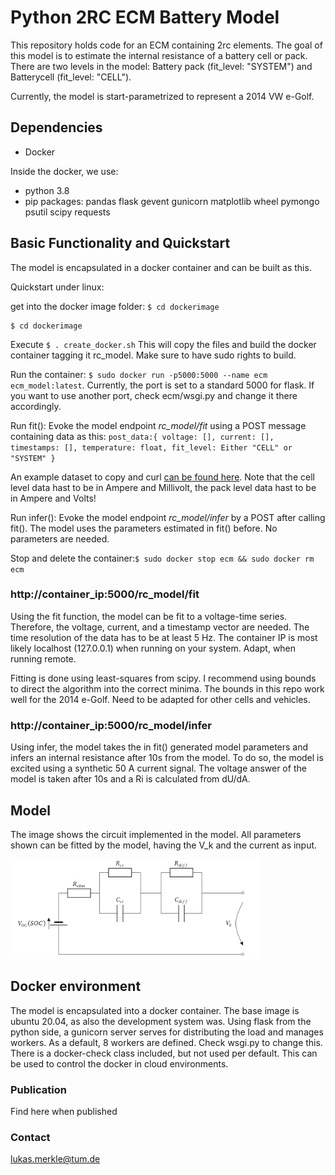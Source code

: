 # Python 2RC ECM Battery Model
This repository holds code for an ECM containing 2rc elements. The goal of this model is to estimate the internal resistance of a battery cell or pack. There are two levels in the model: Battery pack (fit_level: "SYSTEM") and Batterycell (fit_level: "CELL").

Currently, the model is start-parametrized to represent a 2014 VW e-Golf.

## Dependencies
* Docker 

Inside the docker, we use:
* python 3.8
* pip packages: pandas flask gevent gunicorn matplotlib wheel pymongo psutil scipy requests

## Basic Functionality and Quickstart
The model is encapsulated in a docker container and can be built as this.

Quickstart under linux:

get into the docker image folder: `$ cd dockerimage`
```console
$ cd dockerimage
```  

Execute `$ . create_docker.sh` This will copy the files and build the docker container tagging it rc_model. Make sure to have sudo rights to build.

Run the container: `$ sudo docker run -p5000:5000 --name ecm ecm_model:latest`. Currently, the port is set to a standard 5000 for flask. If you want to use another port, check ecm/wsgi.py and change it there accordingly.

Run fit(): Evoke the model endpoint *rc_model/fit* using a POST message containing data as this:
`post_data:{
	voltage: [],
	current: [],
	timestamps: [],
	temperature: float,
	fit_level: Either "CELL" or "SYSTEM"
	}`

An example dataset to copy and curl [can be found here](example_data.md). Note that the cell level data hast to be in Ampere and Millivolt, the pack level data hast to be in Ampere and Volts!

Run infer(): Evoke the model endpoint *rc_model/infer* by a POST after calling fit(). The model uses the parameters estimated in fit() before. No parameters are needed.

Stop and delete the container:`$ sudo docker stop ecm && sudo docker rm ecm`

### http://container_ip:5000/rc_model/fit
Using the fit function, the model can be fit to a voltage-time series. Therefore, the voltage, current, and a timestamp vector are needed. The time resolution of the data has to be at least 5 Hz. The container IP is most likely localhost (127.0.0.1) when running on your system. Adapt, when running remote.

Fitting is done using least-squares from scipy. I recommend using bounds to direct the algorithm into the correct minima. The bounds in this repo work well for the 2014 e-Golf. Need to be adapted for other cells and vehicles.

### http://container_ip:5000/rc_model/infer
Using infer, the model takes the in fit() generated model parameters and infers an internal resistance after 10s from the model. To do so, the model is excited using a synthetic 50 A current signal. The voltage answer of the model is taken after 10s and a Ri is calculated from dU/dA.

## Model
The image shows the circuit implemented in the model. All parameters shown can be fitted by the model, having the V_k and the current as input. 

<img src="images/ecm_sk.png" alt="ECM circuit" width="400"/>

## Docker environment
The model is encapsulated into a docker container. The base image is ubuntu 20.04, as also the development system was. Using flask from the python side, a gunicorn server serves for distributing the load and manages workers. As a default, 8 workers are defined. Check wsgi.py to change this. There is a docker-check class included, but not used per default. This can be used to control the docker in cloud environments.

### Publication
Find here when published

### Contact
lukas.merkle@tum.de
